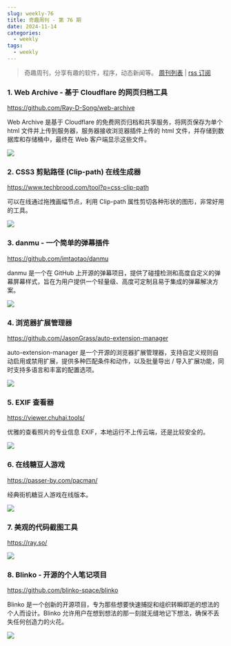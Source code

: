 ```yaml
---
slug: weekly-76
title: 奇趣周刊 - 第 76 期
date: 2024-11-14
categories:
  - weekly
tags:
  - weekly
---
```


> 奇趣周刊，分享有趣的软件，程序，动态新闻等。 [周刊列表](/categories/weekly/) | [rss 订阅](/categories/weekly/index.xml)

### 1. Web Archive - 基于 Cloudflare 的网页归档工具

https://github.com/Ray-D-Song/web-archive

Web Archive 是基于 Cloudflare 的免费网页归档和共享服务，将网页保存为单个 html 文件并上传到服务器，服务器接收浏览器插件上传的 html 文件，并存储到数据库和存储桶中，最终在 Web 客户端显示这些文件。

![](https://imgurl.zishu.me/2024/10/1730192134470.webp)

### 2. CSS3 剪贴路径 (Clip-path) 在线生成器

https://www.techbrood.com/tool?p=css-clip-path

可以在线通过拖拽画幅节点，利用 Clip-path 属性剪切各种形状的图形，非常好用的工具。

![](https://imgurl.zishu.me/2024/10/1730335974148.webp)

### 3. danmu - 一个简单的弹幕插件

https://github.com/imtaotao/danmu

danmu 是一个在 GitHub 上开源的弹幕项目，提供了碰撞检测和高度自定义的弹幕屏幕样式，旨在为用户提供一个轻量级、高度可定制且易于集成的弹幕解决方案。

![](https://imgurl.zishu.me/2024/11/1730708232790.webp)

### 4. 浏览器扩展管理器

https://github.com/JasonGrass/auto-extension-manager

auto-extension-manager 是一个开源的浏览器扩展管理器，支持自定义规则自动启用或禁用扩展，提供多种匹配条件和动作，以及批量导出 / 导入扩展功能，同时支持多语言和丰富的配置选项。

![](https://imgurl.zishu.me/2024/11/1730710186460.webp)

### 5. EXIF 查看器

https://viewer.chuhai.tools/

优雅的查看照片的专业信息 EXIF，本地运行不上传云端，还是比较安全的。

![](https://imgurl.zishu.me/2024/11/1730776779737.webp)

### 6. 在线糖豆人游戏

https://passer-by.com/pacman/

经典街机糖豆人游戏在线版本。

![](https://imgurl.zishu.me/2024/11/1730869754508.webp)

### 7. 美观的代码截图工具

https://ray.so/

![](https://imgurl.zishu.me/2024/11/1730951631263.webp)

### 8. Blinko - 开源的个人笔记项目

https://github.com/blinko-space/blinko

Blinko 是一个创新的开源项目，专为那些想要快速捕捉和组织转瞬即逝的想法的个人而设计。Blinko 允许用户在想到想法的那一刻就无缝地记下想法，确保不丢失任何创造力的火花。

![](https://imgurl.zishu.me/2024/11/1731374393763.webp)
